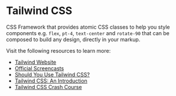 # Tailwind CSS

CSS Framework that provides atomic CSS classes to help you style components e.g. `flex`, `pt-4`, `text-center` and `rotate-90` that can be composed to build any design, directly in your markup.

Visit the following resources to learn more:

- [Tailwind Website](https://tailwindcss.com)
- [Official Screencasts](https://www.youtube.com/c/TailwindLabs/videos)
- [Should You Use Tailwind CSS?](https://www.youtube.com/watch?v=hdGsFpZ0J2E)
- [Tailwind CSS: An Introduction](https://www.codemag.com/Article/2105091/Tailwind-CSS-An-Introduction)
- [Tailwind CSS Crash Course](https://www.youtube.com/watch?v=UBOj6rqRUME)
